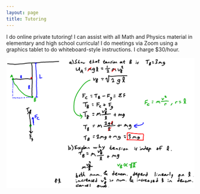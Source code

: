 ```yaml
---
layout: page
title: Tutoring
---
```


I do online private tutoring! I can assist with all Math and Physics material in elementary and high school curricula! I do meetings via Zoom using a graphics tablet to do whiteboard-style instructions. I charge $30/hour.

![Whiteboard-style explanation sample](whiteboard_sample.png)
